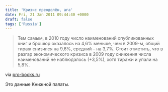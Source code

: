 ```yaml
---
title: 'Кризис преодолён, ага'
date: Fri, 21 Jan 2011 09:44:40 +0000
draft: false
tags: ['Russia']
---
```


> Тем самым, в 2010 году число наименований опубликованных книг и брошюр оказалось на 4,6% меньше, чем в 2009-м, общий тираж снизился на 9,6%, средний – на 3,7%. Стоит отметить, что в разгар экономического кризиса в 2009 году снижения числа наименований не наблюдалось (+3,5%), хотя тиражи и упали на 5,8%.

via [pro-books.ru](http://pro-books.ru/news/3/6209)

Это данные Книжной палаты.